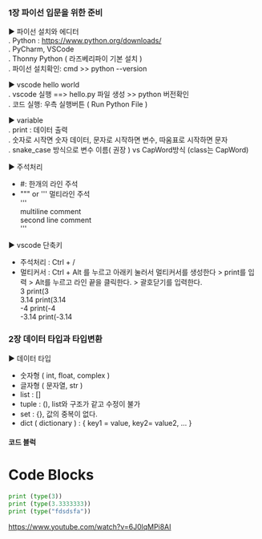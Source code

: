 ### 1장 파이선 입문을 위한 준비 <br />

▶ 파이선 설치와 에디터 <br />
. Python : https://www.python.org/downloads/ <br />
. PyCharm, VSCode <br />
. Thonny Python ( 라즈베리파이 기본 설치 ) <br />
. 파이선 설치확인: cmd >> python --version <br />

▶ vscode hello world <br />
. vscode 실행 ==> hello.py 파일 생성 >> python 버전확인 <br />
. 코드 실행: 우측 실행버튼 ( Run Python File ) <br />

▶ variable <br />
. print : 데이터 출력 <br />
. 숫자로 시작면 숫자 데이터, 문자로 시작하면 변수, 따움표로 시작하면 문자 <br />
. snake_case 방식으로 변수 이름( 권장 ) vs CapWord방식 (class는 CapWord) <br />

▶ 주석처리 <br />

- #: 한개의 라인 주석 <br />
- """ or ''' 멀티라인 주석 <br />
  ''' <br />
  multiline comment <br />
  second line comment <br />
  ''' <br />

▶ vscode 단축키 <br />

- 주석처리 : Ctrl + / <br />
- 멀티커서 : Ctrl + Alt 를 누르고 아래키 눌러서 멀티커서를 생성한다 > print를 입력 > Alt를 누르고 라인 끝을 클릭한다. > 괄호닫기를 입력한다. <br />
  3 print(3  
   3.14 print(3.14  
   -4 print(-4  
   -3.14 print(-3.14

### 2장 데이터 타입과 타입변환 <br />

▶ 데이터 타입 <br />

- 숫자형 ( int, float, complex )
- 글자형 ( 문자열, str )
- list : []
- tuple : (), list와 구조가 같고 수정이 불가
- set : {}, 값의 중복이 없다.
- dict ( dictionary ) : { key1 = value, key2= value2, ... }

#### 코드 블럭

# Code Blocks

```python
print (type(3))
print (type(3.3333333))
print (type("fdsdsfa"))
```

https://www.youtube.com/watch?v=6J0lqMPi8AI
